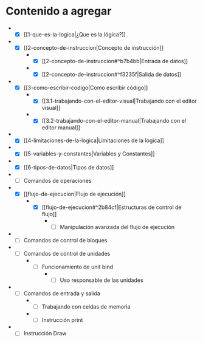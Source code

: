 # Contenido a agregar 

- - [x] [[1-que-es-la-logica|¿Que es la lógica?]]

- - [x] [[2-concepto-de-instruccion|Concepto de instrucción]]
	- - [x] [[2-concepto-de-instruccion#^b7b4bb|Entrada de datos]]
	- - [x] [[2-concepto-de-instruccion#^f3235f|Salida de datos]]

- - [x] [[3-como-escribir-codigo|Como escribir código]]
	- - [x] [[3.1-trabajando-con-el-editor-visual|Trabajando con el editor visual]]
	- - [x] [[3.2-trabajando-con-el-editor-manual|Trabajando con el editor manual]]
- - [x] [[4-limitaciones-de-la-logica|Limitaciones de la lógica]]
- - [x] [[5-variables-y-constantes|Variables y Constantes]]
- - [x] [[6-tipos-de-datos|Tipos de datos]]

- - [ ] Comandos de operaciones

- - [x] [[flujo-de-ejecucion|Flujo de ejecución]]
	- - [x] [[flujo-de-ejecucion#^2b84cf|Estructuras de control de flujo]]
		- - [ ] Manipulación avanzada del flujo de ejecución

- - [ ] Comandos de control de bloques

- - [ ] Comandos de control de unidades
	- - [ ] Funcionamiento de unit bind
		- - [ ] Uso responsable de las unidades

- - [ ] Comandos de entrada y salida
	- - [ ] Trabajando con celdas de memoria
	- - [ ] Instrucción print
	
- - [ ] Instrucción Draw